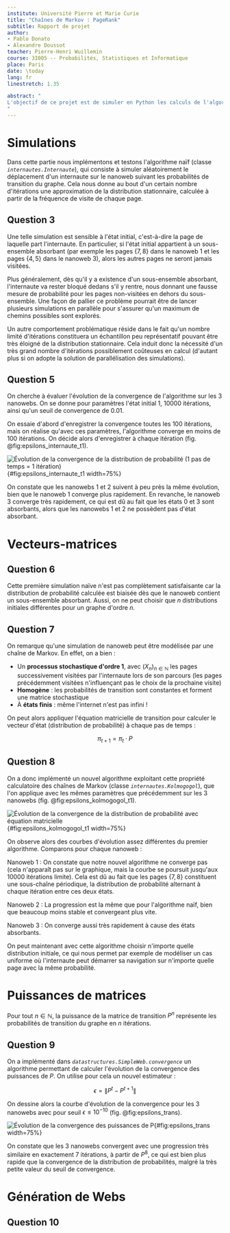 ```yaml
---
institute: Université Pierre et Marie Curie
title: "Chaînes de Markov : PageRank"
subtitle: Rapport de projet
author:
- Pablo Donato
- Alexandre Doussot
teacher: Pierre-Henri Wuillemin
course: 3I005 -- Probabilités, Statistiques et Informatique
place: Paris
date: \today
lang: fr
linestretch: 1.35

abstract: "
L'objectif de ce projet est de simuler en Python les calculs de l'algorithme *PageRank* utilisé par Google dans son moteur de recherche. On se concentre pour simplifier l'étude sur de petites instances de réseaux de pages que l'on appelle nanowebs. On implémente alors les structures de données adéquates à la représentation des graphes probabilistes, puis deux algorithmes permettant d'approximer la distribution stationnaire du processus markovien de parcours d'un nanoweb : un premier naïf explorant manuellement le graphe, puis un second exploitant les propriétés calculatoires des chaînes de Markov. On compare finalement les résultats de ces deux algorithmes, ainsi que leur performances respectives.
"
---
```


# Simulations

Dans cette partie nous implémentons et testons l'algorithme naïf (classe *`internautes.Internaute`*), qui consiste à simuler aléatoirement le déplacement d'un internaute sur le nanoweb suivant les probabilités de transition du graphe. Cela nous donne au bout d'un certain nombre d'itérations une approximation de la distribution stationnaire, calculée à partir de la fréquence de visite de chaque page.

## Question 3

Une telle simulation est sensible à l'état initial, c'est-à-dire la page de laquelle part l'internaute. En particulier, si l'état initial appartient à un sous-ensemble absorbant (par exemple les pages $\{7,8\}$ dans le nanoweb 1 et les pages $\{4,5\}$ dans le nanoweb 3), alors les autres pages ne seront jamais visitées.  

Plus généralement, dès qu'il y a existence d'un sous-ensemble absorbant, l'internaute va rester bloqué dedans s'il y rentre, nous donnant une fausse mesure de probabilité pour les pages non-visitées en dehors du sous-ensemble. Une façon de pallier ce problème pourrait être de lancer plusieurs simulations en parallèle pour s'assurer qu'un maximum de chemins possibles sont explorés.

Un autre comportement problématique réside dans le fait qu'un nombre limité d'itérations constituera un échantillon peu représentatif pouvant être très éloigné de la distribution stationnaire. Cela induit donc la nécessité d'un très grand nombre d'itérations possiblement coûteuses en calcul (d'autant plus si on adopte la solution de parallélisation des simulations).

## Question 5

On cherche à évaluer l'évolution de la convergence de l'algorithme sur les 3 nanowebs. On se donne pour paramètres l'état initial 1, 10000 itérations, ainsi qu'un seuil de convergence de $0.01$.

On essaie d'abord d'enregistrer la convergence toutes les 100 itérations, mais on réalise qu'avec ces paramètres, l'algorithme converge en moins de 100 itérations. On décide alors d'enregistrer à chaque itération (fig. @fig:epsilons_internaute_t1).

![Évolution de la convergence de la distribution de probabilité (1 pas de temps = 1 itération)](img/epsilons_internaute_t1.png){#fig:epsilons_internaute_t1 width=75%}

On constate que les nanowebs 1 et 2 suivent à peu près la même évolution, bien que le nanoweb 1 converge plus rapidement. En revanche, le nanoweb 3 converge très rapidement, ce qui est dû au fait que les états 0 et 3 sont absorbants, alors que les nanowebs 1 et 2 ne possèdent pas d'état absorbant.

# Vecteurs-matrices

## Question 6

Cette première simulation naïve n'est pas complètement satisfaisante car la distribution de probabilité calculée est biaisée dès que le nanoweb contient un sous-ensemble absorbant. Aussi, on ne peut choisir que $n$ distributions initiales différentes pour un graphe d'ordre $n$.

## Question 7

On remarque qu'une simulation de nanoweb peut être modélisée par une chaîne de Markov. En effet, on a bien :

- Un **processus stochastique d'ordre 1**, avec $(X_n)_{n\in\mathbb{N}}$ les pages successivement visitées par l'internaute lors de son parcours (les pages précédemment visitées n'influençant pas le choix de la prochaine visite)
- **Homogène** : les probabilités de transition sont constantes et forment une matrice stochastique
- À **états finis** : même l'internet n'est pas infini !

On peut alors appliquer l'équation matricielle de transition pour calculer le vecteur d'état (distribution de probabilité) à chaque pas de temps :

$$\pi_{t+1} = \pi_t \cdot P$$

## Question 8

On a donc implémenté un nouvel algorithme exploitant cette propriété calculatoire des chaînes de Markov (classe *`internautes.Kolmogogol`*), que l'on applique avec les mêmes paramètres que précédemment sur les 3 nanowebs (fig. @fig:epsilons_kolmogogol_t1).

![Évolution de la convergence de la distribution de probabilité avec équation matricielle](img/epsilons_kolmogogol_t1.png){#fig:epsilons_kolmogogol_t1 width=75%}

On observe alors des courbes d'évolution assez différentes du premier algorithme. Comparons pour chaque nanoweb :

Nanoweb 1
: On constate que notre nouvel algorithme ne converge pas (cela n'apparaît pas sur le graphique, mais la courbe se poursuit jusqu'aux 10000 itérations limite). Cela est dû au fait que les pages $\{7,8\}$ constituent une sous-chaîne périodique, la distribution de probabilité alternant à chaque itération entre ces deux états.

Nanoweb 2
: La progression est la même que pour l'algorithme naïf, bien que beaucoup moins stable et convergeant plus vite.

Nanoweb 3
: On converge aussi très rapidement à cause des états absorbants.

On peut maintenant avec cette algorithme choisir n'importe quelle distribution initiale, ce qui nous permet par exemple de modéliser un cas uniforme où l'internaute peut démarrer sa navigation sur n'importe quelle page avec la même probabilité.

# Puissances de matrices

Pour tout $n \in \mathbb{N}$, la puissance de la matrice de transition $P^n$ représente les probabilités de transition du graphe en $n$ itérations.

## Question 9

On a implémenté dans *`datastructures.SimpleWeb.convergence`* un algorithme permettant de calculer l'évolution de la convergence des puissances de $P$. On utilise pour cela un nouvel estimateur :

$$\epsilon = \left\|P^{t} - P^{t+1}\right\|$$

On dessine alors la courbe d'évolution de la convergence pour les 3 nanowebs avec pour seuil $\epsilon \leq 10^{-10}$ (fig. @fig:epsilons_trans).

![Évolution de la convergence des puissances de $P$](img/epsilons_trans.png){#fig:epsilons_trans width=75%}

On constate que les 3 nanowebs convergent avec une progression très similaire en exactement 7 itérations, à partir de $P^8$, ce qui est bien plus rapide que la convergence de la distribution de probabilités, malgré la très petite valeur du seuil de convergence.

# Génération de Webs

## Question 10
